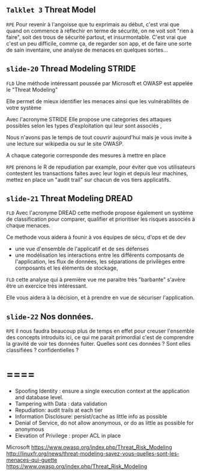 `Talklet 3` Threat Model
--------

`RPE` Pour revenir à l'angoisse que tu exprimais au début, c'est vrai que quand on commence à réflechir en terme de sécurité, on ne voit soit "rien à faire", soit des trous de sécurité partout, et insurmontable. C'est vrai que c'est un peu difficile, comme ça, de regarder son app, et de faire une sorte de sain inventaire, une analyse de menaces en quelques sortes...

`slide-20` Thread Modeling STRIDE
-------

`FLD` Une méthode intéressant poussée par Microsoft et OWASP est appelée le "Threat Modeling"

Elle permet de mieux identifier les menaces ainsi que les vulnérabilités de votre système

Avec l'acronyme STRIDE Elle propose une categories des attaques possibles selon les types d'exploitation qui leur sont associés , 

Nous n'avons pas le temps de tout couvrir aujourd'hui mais je vous invite à une lecture sur wikipedia ou sur le site OWASP.

A chaque categorie corresponde des mesures à mettre en place

`RPE`
prenons le R de repudiation par example, pour éviter que vos utilisateurs contestent les transactions faites avec leur login et depuis leur machines, mettez en place un "audit trail" sur chacun de vos tiers applicatifs.


`slide-21` Threat Modeling DREAD
-------

`FLD`
Avec l'acronyme DREAD cette methode propose également un système de classification pour comparer, qualifier et prioritiser les risques associés à chaque menaces.


Ce methode vous aidera à founir à vos équipes de sécu, d'ops et de dev 

* une vue d'ensemble de l'applicatif et de ses défenses
* une modélisation les interactions entre les différents composants de l'application, les flux de données, les séparations de privilèges entre composants et les éléments de stockage,


`FLD` cette analyse qui à première vue me paraitre très "barbante" s'avère être un exercice très intéressant.

Elle vous aidera à la décision, et à prendre en vue de sécuriser l'application.

`slide-22` Nos données.
-------

`RPE` il nous faudra beaucoup plus de temps en effet pour creuser l'ensemble des concepts introduits ici, ce qui me parait primordial c'est de comprendre la gravité de voir tes données fuiter. Quelles sont ces données ? Sont elles classifiées ? confidentielles ?



====
===== 


* Spoofing Identity : ensure a single execution context at the application and database level.
* Tampering with Data : data validation
* Repudiation: audit trails at each tier
* Information Disclosure: persist/cache as little info as possible
* Denial of Service, do not allow anonymous, or do as little as possible for anonymous
* Elevation of Privilege : proper ACL in place




Microsoft
https://www.owasp.org/index.php/Threat_Risk_Modeling
http://linuxfr.org/news/threat-modeling-savez-vous-quelles-sont-les-menaces-qui-guette
https://www.owasp.org/index.php/Threat_Risk_Modeling
